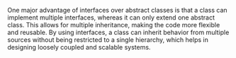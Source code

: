 One major advantage of interfaces over abstract classes is that a class can implement multiple interfaces, whereas it can only extend one abstract class. This allows for multiple inheritance, making the code more flexible and reusable. By using interfaces, a class can inherit behavior from multiple sources without being restricted to a single hierarchy, which helps in designing loosely coupled and scalable systems.